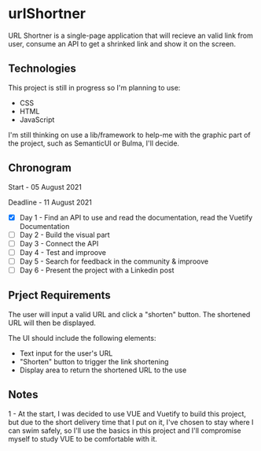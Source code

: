 # urlShortner

URL Shortner is a single-page application that will recieve an valid link from user, consume an API to get a shrinked link and show it on the screen.

## Technologies

This project is still in progress so I'm planning to use:

- CSS
- HTML
- JavaScript

I'm still thinking on use a lib/framework to help-me with the graphic part of the project, such as SemanticUI or Bulma, I'll decide.

## Chronogram

Start    - 05 August 2021

Deadline - 11 August 2021

- [x] Day 1 - Find an API to use and read the documentation, read the Vuetify Documentation
- [ ] Day 2 - Build the visual part
- [ ] Day 3 - Connect the API
- [ ] Day 4 - Test and improove
- [ ] Day 5 - Search for feedback in the community & improove
- [ ] Day 6 - Present the project with a Linkedin post

## Prject Requirements

The user will input a valid URL and click a "shorten" button. The shortened URL will then be displayed.

The UI should include the following elements:

- Text input for the user's URL
- "Shorten" button to trigger the link shortening
- Display area to return the shortened URL to the use

## Notes 

1 - At the start, I was decided to use VUE and Vuetify to build this project, but due to the short delivery time that I put on it, I've chosen to stay where I can swim safely, so I'll use the basics in this project and I'll compromise myself to study VUE to be comfortable with it.